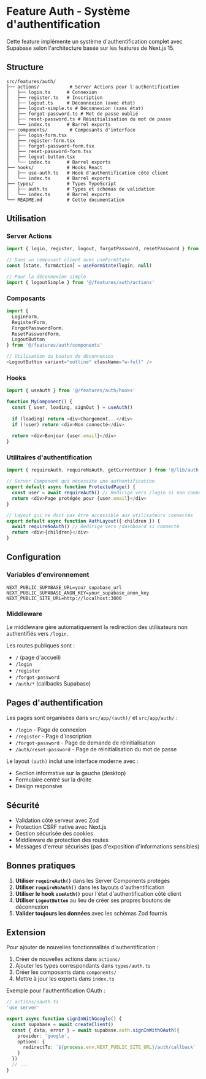 # Feature Auth - Système d'authentification

Cette feature implémente un système d'authentification complet avec Supabase selon l'architecture basée sur les features de Next.js 15.

## Structure

```
src/features/auth/
├── actions/           # Server Actions pour l'authentification
│   ├── login.ts      # Connexion
│   ├── register.ts   # Inscription
│   ├── logout.ts     # Déconnexion (avec état)
│   ├── logout-simple.ts # Déconnexion (sans état)
│   ├── forgot-password.ts # Mot de passe oublié
│   ├── reset-password.ts # Réinitialisation du mot de passe
│   └── index.ts      # Barrel exports
├── components/        # Composants d'interface
│   ├── login-form.tsx
│   ├── register-form.tsx
│   ├── forgot-password-form.tsx
│   ├── reset-password-form.tsx
│   ├── logout-button.tsx
│   └── index.ts      # Barrel exports
├── hooks/            # Hooks React
│   ├── use-auth.ts   # Hook d'authentification côté client
│   └── index.ts      # Barrel exports
├── types/            # Types TypeScript
│   ├── auth.ts       # Types et schémas de validation
│   └── index.ts      # Barrel exports
└── README.md         # Cette documentation
```

## Utilisation

### Server Actions

```typescript
import { login, register, logout, forgotPassword, resetPassword } from '@/features/auth/actions'

// Dans un composant client avec useFormState
const [state, formAction] = useFormState(login, null)

// Pour la déconnexion simple
import { logoutSimple } from '@/features/auth/actions'
```

### Composants

```typescript
import { 
  LoginForm, 
  RegisterForm, 
  ForgotPasswordForm,
  ResetPasswordForm,
  LogoutButton 
} from '@/features/auth/components'

// Utilisation du bouton de déconnexion
<LogoutButton variant="outline" className="w-full" />
```

### Hooks

```typescript
import { useAuth } from '@/features/auth/hooks'

function MyComponent() {
  const { user, loading, signOut } = useAuth()
  
  if (loading) return <div>Chargement...</div>
  if (!user) return <div>Non connecté</div>
  
  return <div>Bonjour {user.email}</div>
}
```

### Utilitaires d'authentification

```typescript
import { requireAuth, requireNoAuth, getCurrentUser } from '@/lib/auth'

// Server Component qui nécessite une authentification
export default async function ProtectedPage() {
  const user = await requireAuth() // Redirige vers /login si non connecté
  return <div>Page protégée pour {user.email}</div>
}

// Layout qui ne doit pas être accessible aux utilisateurs connectés
export default async function AuthLayout({ children }) {
  await requireNoAuth() // Redirige vers /dashboard si connecté
  return <div>{children}</div>
}
```

## Configuration

### Variables d'environnement

```env
NEXT_PUBLIC_SUPABASE_URL=your_supabase_url
NEXT_PUBLIC_SUPABASE_ANON_KEY=your_supabase_anon_key
NEXT_PUBLIC_SITE_URL=http://localhost:3000
```

### Middleware

Le middleware gère automatiquement la redirection des utilisateurs non authentifiés vers `/login`.

Les routes publiques sont :
- `/` (page d'accueil)
- `/login`
- `/register` 
- `/forgot-password`
- `/auth/*` (callbacks Supabase)

## Pages d'authentification

Les pages sont organisées dans `src/app/(auth)/` et `src/app/auth/` :

- `/login` - Page de connexion
- `/register` - Page d'inscription
- `/forgot-password` - Page de demande de réinitialisation
- `/auth/reset-password` - Page de réinitialisation du mot de passe

Le layout `(auth)` inclut une interface moderne avec :
- Section informative sur la gauche (desktop)
- Formulaire centré sur la droite
- Design responsive

## Sécurité

- Validation côté serveur avec Zod
- Protection CSRF native avec Next.js
- Gestion sécurisée des cookies
- Middleware de protection des routes
- Messages d'erreur sécurisés (pas d'exposition d'informations sensibles)

## Bonnes pratiques

1. **Utiliser `requireAuth()`** dans les Server Components protégés
2. **Utiliser `requireNoAuth()`** dans les layouts d'authentification
3. **Utiliser le hook `useAuth()`** pour l'état d'authentification côté client
4. **Utiliser `LogoutButton`** au lieu de créer ses propres boutons de déconnexion
5. **Valider toujours les données** avec les schémas Zod fournis

## Extension

Pour ajouter de nouvelles fonctionnalités d'authentification :

1. Créer de nouvelles actions dans `actions/`
2. Ajouter les types correspondants dans `types/auth.ts`
3. Créer les composants dans `components/`
4. Mettre à jour les exports dans `index.ts`

Exemple pour l'authentification OAuth :

```typescript
// actions/oauth.ts
'use server'

export async function signInWithGoogle() {
  const supabase = await createClient()
  const { data, error } = await supabase.auth.signInWithOAuth({
    provider: 'google',
    options: {
      redirectTo: `${process.env.NEXT_PUBLIC_SITE_URL}/auth/callback`
    }
  })
  // ...
}
``` 